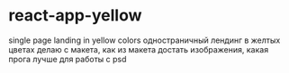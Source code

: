 # react-app-yellow

single page landing in yellow colors
одностраничный лендинг в желтых цветах
делаю с макета, как из макета достать изображения, какая прога лучше для работы с psd 
